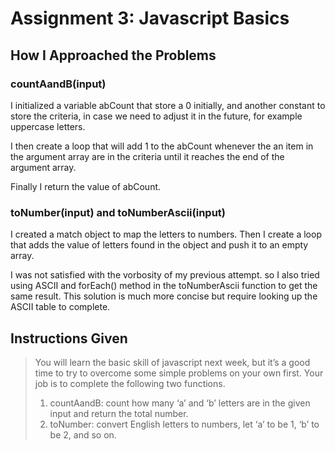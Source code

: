 # Assignment 3: Javascript Basics

## How I Approached the Problems

### countAandB(input)

I initialized a variable abCount that store a 0 initially, and another constant to store the criteria, in case we need to adjust it in the future, for example uppercase letters.

I then create a loop that will add 1 to the abCount whenever the an item in the argument array are in the criteria until it reaches the end of the argument array.

Finally I return the value of abCount.

### toNumber(input) and toNumberAscii(input)

I created a match object to map the letters to numbers. Then I create a loop that adds the value of letters found in the object and push it to an empty array.

I was not satisfied with the vorbosity of my previous attempt. so I also tried using ASCII and forEach() method in the toNumberAscii function to get the same result. This solution is much more concise but require looking up the ASCII table to complete.

## Instructions Given

> You will learn the basic skill of javascript next week, but it’s a good time to try to overcome
> some simple problems on your own first. Your job is to complete the following two functions.
>
> 1.  countAandB: count how many ‘a’ and ‘b’ letters are in the given input and return the
>     total number.
> 2.  toNumber: convert English letters to numbers, let ‘a’ to be 1, ‘b’ to be 2, and so on.
